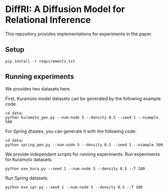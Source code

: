 # DiffRI: A Diffusion Model for Relational Inference

This repository provides implementations for experiments in the paper.

## Setup
```
pip install -r requirements.txt
```
## Running experiments
We provides two datasets here.

First, Kuramoto model datasets can be generated by the following example code.
```
cd data;
python kuramoto_gen.py --num-node 5 --density 0.5 --seed 1 --nsample 500
```

For Spring dtastes, you can generate it with the following code.
```
cd data;
python spring_gen.py --num-node 5 --density 0.5 --seed 1 --nsample 500
```

We provide independent scripts for running experiments.
Run experiments for Kuramoto datasets:

```
python exe_kura.py --seed 1 --num-node 5 --density 0.5 --T 100
```

Run Spring datasets: 
```
python exe_spr.py --seed 1 --num-node 5 --density 0.5 --T 100
```